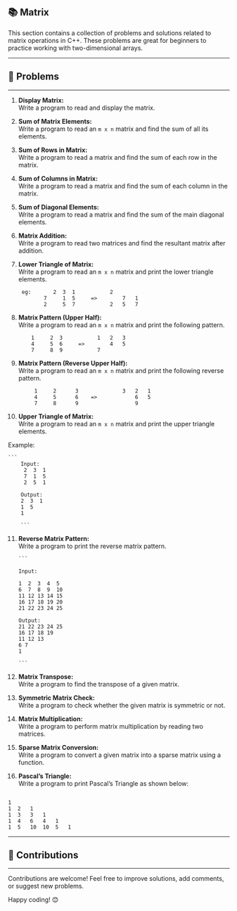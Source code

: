 ## 📚 Matrix

This section contains a collection of problems and solutions related to matrix operations in C++. These problems are great for beginners to practice working with two-dimensional arrays.

---

## 🚀 Problems
---

1. **Display Matrix:**  
   Write a program to read and display the matrix.

2. **Sum of Matrix Elements:**  
   Write a program to read an `m x n` matrix and find the sum of all its elements.

3. **Sum of Rows in Matrix:**  
   Write a program to read a matrix and find the sum of each row in the matrix.

4. **Sum of Columns in Matrix:**  
   Write a program to read a matrix and find the sum of each column in the matrix.

5. **Sum of Diagonal Elements:**  
   Write a program to read a matrix and find the sum of the main diagonal elements.

6. **Matrix Addition:**  
   Write a program to read two matrices and find the resultant matrix after addition.

7. **Lower Triangle of Matrix:**  
   Write a program to read an `m x n` matrix and print the lower triangle elements.  

  		eg:       2	 3	1			2
			   7	 1	5     =>   		7	1
		   	   2	 5	7			2	5	7



8. **Matrix Pattern (Upper Half):**  
   Write a program to read an `m x n` matrix and print the following pattern.  
	

		   1	 2	3			1	2	3
		   4	 5	6     =>		4	5
		   7 	 8	9			7



9. **Matrix Pattern (Reverse Upper Half):**  
   Write a program to read an `m x n` matrix and print the following reverse pattern.  

		    1     2      3  			3	2	1
		    4     5      6    =>			6	5
		    7     8      9					9



10. **Upper Triangle of Matrix:**  
 Write a program to read an `m x n` matrix and print the upper triangle elements.  

 Example:
 
	```
  		Input:  
		 2  3  1  
		 7  1  5  
 		 2  5  1  

 		Output:  
 		2  3  1  
 		1  5  
 		1

 		```

11. **Reverse Matrix Pattern:**  
 Write a program to print the reverse matrix pattern.  

 		```

 		Input:

 		1  2  3  4  5  
		6  7  8  9  10  
 		11 12 13 14 15  
 		16 17 18 19 20  
 		21 22 23 24 25  

		Output:  
 		21 22 23 24 25  
 		16 17 18 19  
 		11 12 13  
 		6 7  
 		1

 		```

13. **Matrix Transpose:**  
 Write a program to find the transpose of a given matrix.

14. **Symmetric Matrix Check:**  
 Write a program to check whether the given matrix is symmetric or not.

15. **Matrix Multiplication:**  
 Write a program to perform matrix multiplication by reading two matrices.

16. **Sparse Matrix Conversion:**  
 Write a program to convert a given matrix into a sparse matrix using a function.

17. **Pascal’s Triangle:**  
 Write a program to print Pascal’s Triangle as shown below:

 ```

 1  
 1	2	1  
 1	3	3	1  
 1	4	6	4	1  
 1	5	10	10	5	1

 ```


---

## 🤝 Contributions

---

Contributions are welcome! Feel free to improve solutions, add comments, or suggest new problems.

Happy coding! 😊
